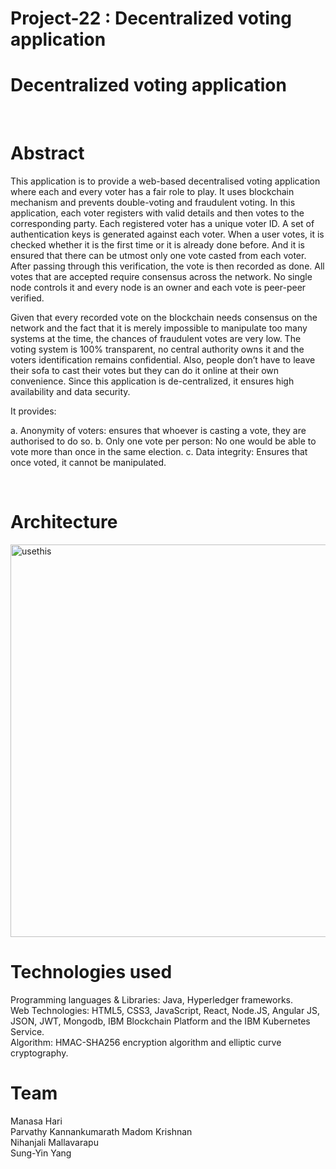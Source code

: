 # Project-22 : Decentralized voting application


<h1> <b> Decentralized voting application </b> </h1>

<br/>

<h1> <b> Abstract </b> </h1>

This application is to provide a web-based decentralised voting application where each and every voter has a fair role to play. It uses blockchain mechanism and prevents double-voting and fraudulent voting. In this application, each voter registers with valid details and then votes to the corresponding party. Each registered voter has a unique voter ID. A set of authentication keys is generated against each voter. When a user votes, it is checked whether it is the first time or it is already done before. And it is ensured that there can be utmost only one vote casted from each voter. After passing through this verification, the vote is then recorded as done. All votes that are accepted require consensus across the network. No single node controls it and every node is an owner and each vote is peer-peer verified. 

Given that every recorded vote on the blockchain needs consensus on the network and the fact that it is merely impossible to manipulate too many systems at the time, the chances of fraudulent votes are very low. The voting system is 100% transparent, no central authority owns it and the voters identification remains confidential. Also, people don’t have to leave their sofa to cast their votes but they can do it online at their own convenience. Since this application is de-centralized, it ensures high availability and data security.

It provides:

 a. Anonymity of voters: ensures that whoever is casting a vote, they are authorised to do so.
 b. Only one vote per person: No one would be able to vote more than once in the same election.
 c. Data integrity: Ensures that once voted, it cannot be manipulated.

<br/>


<h1> <b> Architecture </b> </h1>

<img width="628" alt="usethis" src="https://user-images.githubusercontent.com/54567577/66450564-df19df80-ea0d-11e9-869f-cd965905aa2c.png">

<br/>

<h1> <b> Technologies used </b> </h1>
Programming languages & Libraries: Java, Hyperledger frameworks. <br>
Web Technologies: HTML5, CSS3, JavaScript, React, Node.JS, Angular JS, JSON, JWT, Mongodb, IBM Blockchain Platform and the IBM Kubernetes Service. <br>
Algorithm: HMAC-SHA256 encryption algorithm and elliptic curve cryptography. <br>


<h1><b> Team </b> </h1>
Manasa Hari <br> Parvathy Kannankumarath Madom Krishnan <br/>  Nihanjali Mallavarapu <br/> Sung-Yin Yang <br/> 




